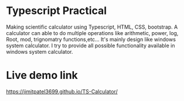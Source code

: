 ###
Typescript Practical
=====================
Making scientific calculator using Typescript, HTML, CSS, bootstrap.
 A calculator can able to do multiple operations like arithmetic, power, log, Root, mod, trignomatry functions,etc... 
 It's mainly design like windows system calculator. I try to provide all possible functionality available in windows system calculator.

 ###
 Live demo link
 ==============
 https://jimitpatel3699.github.io/TS-Calculator/
